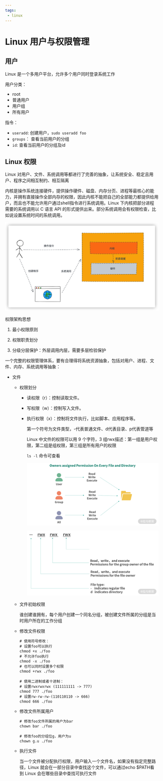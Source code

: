 ```yaml
---
tags:
 - linux
---
```




# Linux 用户与权限管理

## 用户

Linux 是一个多用户平台，允许多个用户同时登录系统工作

用户分类：

- root
- 普通用户
- 用户组
- 所有用户

指令：

- `useradd`: 创建用户，`sudo useradd foo`
- `groups`： 查看当前用户的分组
- `id`: 查看当前用户的分组及id



## Linux 权限

Linux 对用户、文件、系统调用等都进行了完善的抽象，让系统安全、稳定且用户、程序之间相互制约、相互隔离

内核是操作系统连接硬件，提供操作硬件、磁盘、内存分页、进程等最核心的能力，并拥有直接操作全部内存的权限，因此内核不能把自己的全部能力都提供给用户，而且也不能允许用户通过shell指令进行系统调用。Linux 下内核把部分进程需要的系统调用以 C 语言 API 的形式提供出来。部分系统调用会有权限检查，比如说设置系统时间的系统调用。

<img src="./images/image-20210605173152604.png" alt="image-20210605173152604" style="zoom:80%;" />

权限架构思想

1. 最小权限原则

2. 权限职责划分

3. 分级分层保护：外层调用内层，需要多层检验保护



一个完整的权限管理体系，要有合理得将系统资源抽象，包括对用户、进程、文件、内存、系统调用等抽象：

- 文件

  - 权限划分

    - 读权限（r）：控制读取文件。

    - 写权限（w）：控制写入文件。

    - 执行权限（x）：控制将文件执行，比如脚本、应用程序等。

      第一个符号为文件类型，-代表普通文件、d代表目录、p代表管道等

      Linux 中文件的权限可以用 9 个字符，3 组rwx描述：第一组是用户权限，第二组是组权限，第三组是所有用户的权限

      `ls -l` 命令可查看

      ![img](./images/Ciqc1F91G6qACantAAC4GIUeips460.png)

      ![img](./images/CgqCHl91G9aADTBZAADD7IOpjac809.png)

  - 文件初始权限

    谁创建谁拥有，每个用户创建一个同名分组，被创建文件所属的分组是当时用户所在的工作分组

  - 修改文件权限

    ```shell
    # 使用符号修改：
    # 设置foo可以执行
    chmod +x ./foo
    # 不允许foo执行
    chmod -x ./foo
    # 也可以同时设置多个权限
    chmod +rwx ./foo
    
    # 使用二进制或者十进制：
    # 设置rwxrwxrwx (111111111 -> 777)
    chmod 777 ./foo
    # 设置rw-rw-rw-(110110110 -> 666)
    chmod 666 ./foo
    ```
  
  - 修改文件所属用户
  
    ```shell
    # 修改foo文件所属的用户为bar
    chown bar ./foo
    
    # 修改foo的分组位g，用户为u
    chown g.u ./foo
    ```
  
  - 执行文件
  
    当一个文件被分配执行权限，用户输入一个文件名，如果没有指定完整路径，Linux 就会在一部分目录中查找这个文件，可以通过echo $PATH看到 Linux 会在哪些目录中查找可执行文件






